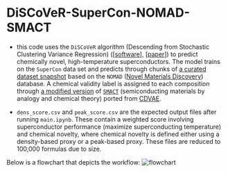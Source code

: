 # DiSCoVeR-SuperCon-NOMAD-SMACT
* this code uses the `DiSCoVeR` algorithm (Descending from Stochastic Clustering Variance Regression) ([[software](https://github.com/sparks-baird/mat_discover)], [[paper](https://dx.doi.org/10.1039/D1DD00028D)]) to predict chemically novel, high-temperature superconductors. The model trains on the `SuperCon` data set and predicts through chunks of [a curated dataset snapshot](https://figshare.com/articles/dataset/NOMAD_Chemical_Formulas_and_Calculation_IDs/19319783) based on the `NOMAD` ([Novel Materials Discovery](https://nomad-lab.eu/)) database. A chemical validity label is assigned to each composition through [a modified version](https://github.com/txie-93/cdvae/blob/51383a9bf6477db01fb66b341ff75b5bad33ca90/scripts/eval_utils.py#L121-L162) of [`SMACT`](https://github.com/WMD-group/SMACT) (semiconducting materials by analogy and chemical theory) ported from [CDVAE](https://github.com/txie-93/cdvae).

* `dens_score.csv` and `peak_score.csv` are the expected output files after running `main.ipynb`. These contain a weighted score involving superconductor performance (maximize superconducting temperature) and chemical novelty, where chemical novelty is defined either using a density-based proxy or a peak-based proxy. These files are reduced to 100,000 formulas due to size.

Below is a flowchart that depicts the workflow:
![flowchart](https://i.imgur.com/7Y6ifJg.png "flowchart")
